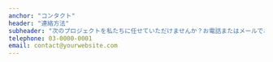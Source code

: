 ```yaml
---
anchor: "コンタクト"
header: "連絡方法"
subheader: "次のプロジェクトを私たちに任せていただけませんか？お電話またはメールでお問い合わせください。"
telephone: 03-0000-0001
email: contact@yourwebsite.com
---
```



